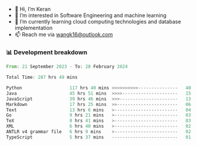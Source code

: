 - 👋 Hi, I’m Keran
- 👀 I’m interested in Software Engineering and machine learning
- 🌱 I’m currently learning cloud computing technologies and database implementation
- 📫 Reach me via wangk16@outlook.com


###  📊 Development breakdown
<!--START_SECTION:waka-->

```rust
From: 21 September 2023 - To: 28 February 2024

Total Time: 287 hrs 49 mins

Python                  117 hrs 40 mins >>>>>>>>>>---------------   40.73 %
Java                    45 hrs 51 mins  >>>>---------------------   15.87 %
JavaScript              39 hrs 46 mins  >>>----------------------   13.77 %
Markdown                17 hrs 25 mins  >>-----------------------   06.03 %
Text                    13 hrs 6 mins   >------------------------   04.54 %
Go                      9 hrs 21 mins   >------------------------   03.24 %
TeX                     8 hrs 41 mins   >------------------------   03.01 %
XML                     6 hrs 40 mins   >------------------------   02.31 %
ANTLR v4 grammar file   6 hrs 9 mins    >------------------------   02.13 %
TypeScript              5 hrs 37 mins   -------------------------   01.94 %
```

<!--END_SECTION:waka-->

<!---
keran-w/keran-w is a ✨ special ✨ repository because its `README.md` (this file) appears on your GitHub profile.
You can click the Preview link to take a look at your changes.
--->
